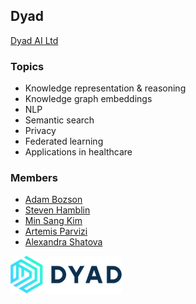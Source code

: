 ## Dyad
[Dyad AI Ltd](https://dyad.net)

### Topics
- Knowledge representation & reasoning
- Knowledge graph embeddings
- NLP
- Semantic search
- Privacy
- Federated learning
- Applications in healthcare

### Members
- [Adam Bozson](https://github.com/adambozson)
- [Steven Hamblin](https://github.com/Winawer)
- [Min Sang Kim](https://github.com/localminimum)
- [Artemis Parvizi](https://github.com/Guruette)
- [Alexandra Shatova](https://github.com/alexandrashatova1)

![](dyad-logo.png)
